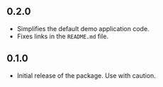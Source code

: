 ## 0.2.0

* Simplifies the default demo application code.
* Fixes links in the `README.md` file.

## 0.1.0

* Initial release of the package. Use with caution.
